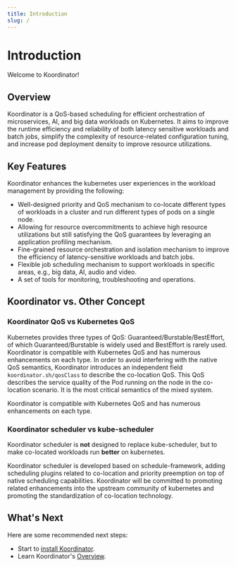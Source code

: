 ```yaml
---
title: Introduction
slug: /
---
```


# Introduction

Welcome to Koordinator!

## Overview

Koordinator is a QoS-based scheduling for efficient orchestration of microservices, AI, and big data workloads on Kubernetes. It aims to improve the runtime efficiency and reliability of both latency sensitive workloads and batch jobs, simplify the complexity of resource-related configuration tuning, and increase pod deployment density to improve resource utilizations.


## Key Features

Koordinator enhances the kubernetes user experiences in the workload management by providing the following:

- Well-designed priority and QoS mechanism to co-locate different types of workloads in a cluster and run different types of pods on a single node.
- Allowing for resource overcommitments to achieve high resource utilizations but still satisfying the QoS guarantees by leveraging an application profiling mechanism.
- Fine-grained resource orchestration and isolation mechanism to improve the efficiency of latency-sensitive workloads and batch jobs.
- Flexible job scheduling mechanism to support workloads in specific areas, e.g., big data, AI, audio and video.
- A set of tools for monitoring, troubleshooting and operations.


## Koordinator vs. Other Concept

### Koordinator QoS vs Kubernetes QoS

Kubernetes provides three types of QoS: Guaranteed/Burstable/BestEffort, of which Guaranteed/Burstable is widely used and BestEffort is rarely used. Koordinator is compatible with Kubernetes QoS and has numerous enhancements on each type. In order to avoid interfering with the native QoS semantics, Koordinator introduces an independent field ```koordinator.sh/qosClass``` to describe the co-location QoS. This QoS describes the service quality of the Pod running on the node in the co-location scenario. It is the most critical semantics of the mixed system.

Koordinator is compatible with Kubernetes QoS and has numerous enhancements on each type.

### Koordinator scheduler vs kube-scheduler

Koordinator scheduler is **not** designed to replace kube-scheduler, but to make co-located workloads run **better** on kubernetes.

Koordinator scheduler is developed based on schedule-framework, adding scheduling plugins related to co-location and priority preemption on top of native scheduling capabilities. Koordinator will be committed to promoting related enhancements into the upstream community of kubernetes and promoting the standardization of co-location technology.


## What's Next

Here are some recommended next steps:

- Start to [install Koordinator](./installation).
- Learn Koordinator's [Overview](key-designs/overview).


